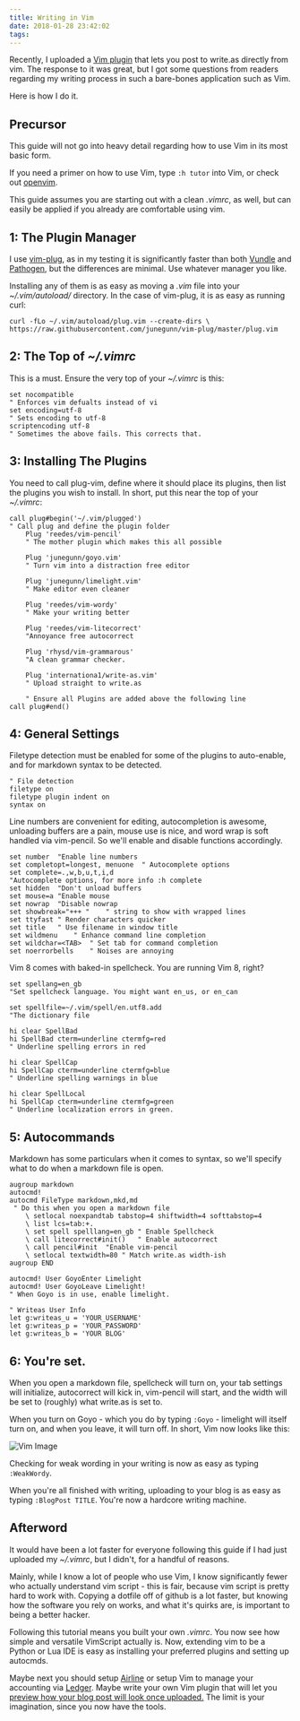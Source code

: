 ```yaml
---
title: Writing in Vim
date: 2018-01-28 23:42:02
tags:
---
```


Recently, I uploaded a [Vim plugin](/2018/01/28/write-as-vim/) that lets you post to write.as directly from vim. The response to it was great, but I got some questions from readers regarding my writing process in such a bare-bones application such as Vim.

Here is how I do it. <!--more-->

## Precursor

This guide will not go into heavy detail regarding how to use Vim in its most basic form. 

If you need a primer on how to use Vim,  type `:h tutor` into Vim, or check out [openvim](https://openvim.com).

This guide assumes you are starting out with a clean *.vimrc*, as well, but can easily be applied if you already are comfortable using vim.

## 1: The Plugin Manager

I use [vim-plug](https://github.com/junegunn/vim-plug), as in my testing it is significantly faster than both [Vundle](https://github.com/VundleVim/Vundle.vim) and [Pathogen](https://github.com/tpope/vim-pathogen), but the differences are minimal. Use whatever manager you like.

Installing any of them is as easy as moving a *.vim* file into your *~/.vim/autoload/* directory. In the case of vim-plug, it is as easy as running curl:

```curl
curl -fLo ~/.vim/autoload/plug.vim --create-dirs \
https://raw.githubusercontent.com/junegunn/vim-plug/master/plug.vim
```

## 2: The Top of *~/.vimrc*

This is a must. Ensure the very top of your *~/.vimrc* is this:

```VimScript
set nocompatible	
" Enforces vim defualts instead of vi
set encoding=utf-8	
" Sets encoding to utf-8
scriptencoding utf-8	
" Sometimes the above fails. This corrects that.
```

## 3: Installing The Plugins

You need to call plug-vim, define where it should place its plugins, then list the plugins you wish to install. In short, put this near the top of your *~/.vimrc*:

```VimScript
call plug#begin('~/.vim/plugged') 
" Call plug and define the plugin folder
	Plug 'reedes/vim-pencil'
	" The mother plugin which makes this all possible
	
	Plug 'junegunn/goyo.vim'
	" Turn vim into a distraction free editor

	Plug 'junegunn/limelight.vim'
	" Make editor even cleaner
	
	Plug 'reedes/vim-wordy'
	" Make your writing better
	
	Plug 'reedes/vim-litecorrect'
	"Annoyance free autocorrect

	Plug 'rhysd/vim-grammarous'	
	"A clean grammar checker.

	Plug 'internationa1/write-as.vim'	
	" Upload straight to write.as

	" Ensure all Plugins are added above the following line
call plug#end()
```

## 4: General Settings

Filetype detection must be enabled for some of the plugins to auto-enable, and for markdown syntax to be detected.

```VimScript
" File detection
filetype on
filetype plugin indent on
syntax on
```

Line numbers are convenient for editing, autocompletion is awesome, unloading buffers are a pain, mouse use is nice, and word wrap is soft handled via vim-pencil. So we'll enable and disable functions accordingly.

```VimScript
set number	"Enable line numbers
set completopt=longest, menuone	 " Autocomplete options
set complete=.,w,b,u,t,i,d	
"Autocomplete options, for more info :h complete
set hidden	"Don't unload buffers
set mouse=a	"Enable mouse
set nowrap	"Disable nowrap
set showbreak="+++ "	" string to show with wrapped lines
set ttyfast	" Render characters quicker
set title	" Use filename in window title
set wildmenu	" Enhance command line completion
set wildchar=<TAB>	" Set tab for command completion
set noerrorbells	" Noises are annoying
```

Vim 8 comes with baked-in spellcheck. You are running Vim 8, right?

```VimScript
set spellang=en_gb	
"Set spellcheck language. You might want en_us, or en_can

set spellfile=~/.vim/spell/en.utf8.add	
"The dictionary file

hi clear SpellBad
hi SpellBad cterm=underline ctermfg=red	
" Underline spelling errors in red

hi clear SpellCap
hi SpellCap cterm=underline ctermfg=blue	
" Underline spelling warnings in blue

hi clear SpellLocal
hi SpellCap cterm=underline ctermfg=green	
" Underline localization errors in green.
```
## 5: Autocommands

Markdown has some particulars when it comes to syntax, so we'll specify what to do when a markdown file is open.

```VimScript
augroup markdown
autocmd!
autocmd FileType markdown,mkd,md
 " Do this when you open a markdown file
	\ setlocal noexpandtab tabstop=4 shiftwidth=4 softtabstop=4
	\ list lcs=tab:+.
	\ set spell spelllang=en_gb	" Enable Spellcheck
	\ call litecorrect#init() 	" Enable autocorrect
	\ call pencil#init	"Enable vim-pencil
	\ setlocal textwidth=80	" Match write.as width-ish
augroup END

autocmd! User GoyoEnter Limelight
autocmd! User GoyoLeave Limelight!
" When Goyo is in use, enable limelight.

" Writeas User Info
let g:writeas_u = 'YOUR_USERNAME'
let g:writeas_p = 'YOUR_PASSWORD'
let g:writeas_b = 'YOUR BLOG'
```

## 6: You're set.

When you open a markdown file, spellcheck will turn on, your tab settings will initialize, autocorrect will kick in, vim-pencil will start, and the width will be set to (roughly) what write.as is set to.

When you turn on Goyo - which you do by typing `:Goyo` - limelight will itself turn on, and when you leave, it will turn off. In short, Vim now looks like this:

![Vim Image](https://kek.gg/i/6Z33kX.png)

Checking for weak wording in your writing is now as easy as typing `:WeakWordy`.

When you're all finished with writing, uploading to your blog is as easy as typing `:BlogPost TITLE`. You're now a hardcore writing machine.

## Afterword

It would have been a lot faster for everyone following this guide if I had just uploaded my *~/.vimrc*, but I didn't, for a handful of reasons.

Mainly, while I know a lot of people who use Vim, I know significantly fewer who actually understand vim script - this is fair, because vim script is pretty hard to work with. Copying a dotfile off of github is a lot faster, but knowing how the software you rely on works, and what it's quirks are, is important to being a better hacker.

Following this tutorial means you built your own *.vimrc*. You now see how simple and versatile VimScript actually is. Now, extending vim to be a Python or Lua IDE is easy as installing your preferred plugins and setting up autocmds.


Maybe next you should setup [Airline](https://github.com/vim-airline/vim-airline) or setup Vim to manage your accounting via [Ledger](https://ledger-cli.org). Maybe write your own Vim plugin that will let you [preview how your blog post will look once uploaded.](http://www.terminally-incoherent.com/blog/2013/05/06/vriting-vim-plugins-in-python/) The limit is your imagination, since you now have the tools.